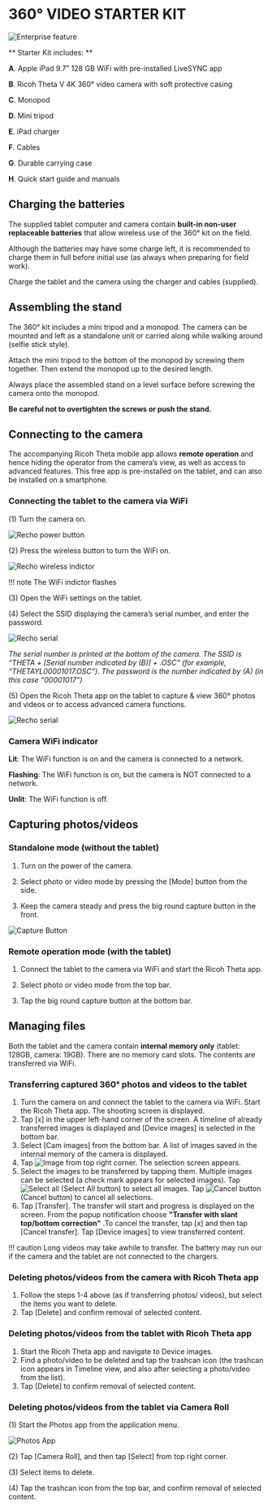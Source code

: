# 360° VIDEO STARTER KIT

![Enterprise feature](../img/kit_items.png)

** Starter Kit includes:  **

**A**. Apple iPad 9.7” 128 GB WiFi with pre-installed LiveSYNC app

**B**. Ricoh Theta V 4K 360° video camera with soft protective casing

**C**. Monopod

**D**. Mini tripod

**E**. iPad charger

**F**. Cables

**G**. Durable carrying case

**H**. Quick start guide and manuals

## Charging the batteries

The supplied tablet computer and camera contain **built-in non-user replaceable batteries** that allow wireless use of the 360° kit on the field.

Although the batteries may have some charge left, it is recommended to charge them in full before initial use (as always when preparing for field work).

Charge the tablet and the camera using the charger and cables (supplied).

## Assembling the stand

The 360° kit includes a mini tripod and a monopod. The camera can be mounted and left as a standalone unit or carried along while walking around (selfie stick style).

Attach the mini tripod to the bottom of the monopod by screwing them together. Then extend the monopod up to the desired length.

Always place the assembled stand on a level surface before screwing the camera onto the monopod.

**Be careful not to overtighten the screws or push the stand.**


## Connecting to the camera

The accompanying Ricoh Theta mobile app allows **remote operation** and hence hiding the operator from the camera’s view, as well as access to advanced features. This free app is pre-installed on the tablet, and can also be installed on a smartphone.

### Connecting the tablet to the camera via WiFi

(1) Turn the camera on. 

![Recho power button](../img/turnon.png)

(2) Press the wireless button to turn the WiFi on.

![Recho wireless indictor](../img/wireless.png)

!!! note
    The WiFi indictor flashes
    
(3) Open the WiFi settings on the tablet.

(4) Select the SSID displaying the camera’s serial number, and enter the password.

![Recho serial](../img/serial.png)

*The serial number is printed at the bottom of the camera. The SSID is “THETA + [Serial number indicated by (B)] + .OSC” (for example, “THETAYL00001017.OSC”). The password is the number indicated by (A) (in this case “00001017”)*

(5) Open the Ricoh Theta app on the tablet to capture & view 360° photos and videos or to access advanced camera functions.

![Recho serial](../img/thetaApp.png)


### Camera WiFi indicator

**Lit**: The WiFi function is on and the camera is connected to a network.

**Flashing**: The WiFi function is on, but the camera is NOT connected to a network.

**Unlit**: The WiFi function is off.

## Capturing photos/videos

### Standalone mode (without the tablet)

1. Turn on the power of the camera.

2. Select photo or video mode by pressing the [Mode] button from the side.

3. Keep the camera steady and press the big round capture button in the front.

![Capture Button](../img/captureButton.jpg)

### Remote operation mode (with the tablet)

1. Connect the tablet to the camera via WiFi and start the Ricoh Theta app.

2. Select photo or video mode from the top bar.

3. Tap the big round capture button at the bottom bar.

## Managing files

Both the tablet and the camera contain **internal memory only** (tablet: 128GB, camera: 19GB). There are no memory card slots. The contents are transferred via WiFi.

### Transferring captured 360° photos and videos to the tablet

1. Turn the camera on and connect the tablet to the camera via WiFi. Start the Ricoh Theta app. The shooting screen is displayed.
2. Tap [x] in the upper left-hand corner of the screen. A timeline of already transferred images is displayed and [Device images] is selected in the bottom bar.
3. Select [Cam images] from the bottom bar. A list of images saved in the internal memory of the camera is displayed.
4. Tap ![Image](../img/i026.png) from top right corner. The selection screen appears.
5. Select the images to be transferred by tapping them. Multiple images can be selected (a check mark appears for selected images). Tap ![Select all](../img/i005.png)  (Select All button) to select all images. Tap ![Cancel button](../img/i006.png)  (Cancel button) to cancel all selections.
6. Tap [Transfer]. The transfer will start and progress is displayed on the screen. From the popup notification choose **"Transfer with slant top/bottom correction"** .To cancel the transfer, tap [x] and then tap [Cancel transfer]. Tap [Device images] to view transferred content.

!!! caution
    Long videos may take awhile to transfer. The battery may run our if the camera and the tablet are not connected to the chargers.

### Deleting photos/videos from the camera with Ricoh Theta app

1. Follow the steps 1-4 above (as if transferring photos/ videos), but select the items you want to delete.
2. Tap [Delete] and confirm removal of selected content.

### Deleting photos/videos from the tablet with Ricoh Theta app

1. Start the Ricoh Theta app and navigate to Device images.
2. Find a photo/video to be deleted and tap the trashcan icon (the trashcan icon appears in Timeline view, and also after selecting a photo/video from the list).
3. Tap [Delete] to confirm removal of selected content.

### Deleting photos/videos from the tablet via Camera Roll

(1) Start the Photos app from the application menu.

![Photos App](../img/photosApp.png)

(2) Tap [Camera Roll], and then tap [Select] from top right corner.

(3) Select items to delete.

(4) Tap the trashcan icon from the top bar, and confirm removal of selected content.
